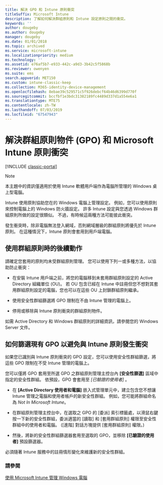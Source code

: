 ```yaml
---
title: 解決 GPO 和 Intune 原則衝突
titleSuffix: Microsoft Intune
description: 了解如何解決群組原則和 Intune 設定原則之間的衝突。
keywords: ''
author: dougeby
ms.author: dougeby
manager: dougeby
ms.date: 01/01/2018
ms.topic: archived
ms.service: microsoft-intune
ms.localizationpriority: medium
ms.technology: ''
ms.assetid: e76af5b7-e933-442c-a9d3-3b42c5f5868b
ms.reviewer: owenyen
ms.suite: ems
search.appverid: MET150
ms.custom: intune-classic-keep
ms.collection: M365-identity-device-management
ms.openlocfilehash: 8ebae39c529571c5f926debcf64b46d6399d770f
ms.sourcegitcommit: bccfbf1e3bdc31382189fc4489d337d1a554e6a1
ms.translationtype: MTE75
ms.contentlocale: zh-TW
ms.lasthandoff: 07/03/2019
ms.locfileid: "67547943"
---
```

# <a name="resolve-group-policy-objects-gpo-and-microsoft-intune-policy-conflicts"></a>解決群組原則物件 (GPO) 和 Microsoft Intune 原則衝突

[!INCLUDE [classic-portal](includes/classic-portal.md)]

> [!NOTE]
> 本主題中的資訊僅適用於使用 Intune 軟體用戶端作為電腦所管理的 Windows 桌上型電腦。

Intune 使用原則協助您在的 Windows 電腦上管理設定。 例如，您可以使用原則來控制電腦上的 Windows 防火牆設定。 許多 Intune 設定與您透過 Windows 群組原則所做的設定很類似。 不過，有時候這兩種方法可能彼此衝突。

發生衝突時，除非電腦無法登入網域，否則網域層級的群組原則將優先於 Intune 原則。 在這種情況下，Intune 原則會套用到用戶端電腦。

## <a name="what-to-do-if-you-are-using-group-policy"></a>使用群組原則時的後續動作
請確定您套用的原則均未受群組原則管理。 您可以使用下列一或多種方法，以協助防止衝突：

- 在安裝 Intune 用戶端之前，將您的電腦移到未套用群組原則設定的 Active Directory 組織單位 (OU)。 若 OU 包含已經在 Intune 中註冊但您不想對其套用群組原則設定的電腦，您也可以在這些 OU 上封鎖群組原則繼承。

- 使用安全性群組篩選將 GPO 限制在不由 Intune 管理的電腦上。

- 停用或移除與 Intune 原則衝突的群組原則物件。

如需 Active Directory 和 Windows 群組原則的詳細資訊，請參閱您的 Windows Server 文件。

## <a name="how-to-filter-existing-gpos-to-avoid-conflicts-with-intune-policy"></a>如何篩選現有 GPO 以避免與 Intune 原則發生衝突
如果您已識別與 Intune 原則衝突的 GPO 設定，您可以使用安全性群組篩選，將這些 GPO 限制在不受 Intune 管理的電腦上。

<!--- ### Use WMI filters
WMI filters selectively apply GPOs to computers that satisfy the conditions of a query. To apply a WMI filter, deploy a WMI class instance to all PCs in the enterprise before you enroll any PCs in the Intune service.

#### To apply WMI filters to a GPO

1. Create a management object file by copying and pasting the following into a text file, and then saving it to a convenient location as **WIT.mof**. The file contains the WMI class instance that you deploy to PCs that you want to enroll in the Intune service.

    ```
    //Beginning of MOF file.
    #pragma classflags("forceupdate")
    #pragma namespace ("\\\\.\\Root")
    instance of __Namespace
    {
       Name = "WindowsIntune";
    };

    #pragma namespace ("\\\\.\\Root\\WindowsIntune")
    [
       Description("This class defines Microsoft Intune common properties")
    ]
    class WindowsIntune_ManagedNode
    {
       [ read, Description("This defines whether Microsoft Intune Policy is enabled"): DisableOverride ToSubClass ]
       boolean WindowsIntunePolicyEnabled;
       [ read, key, Description("This property defines the version." "Example: 1.0"): ToSubClass ]
       string Version;
    };

    instance of WindowsIntune_ManagedNode
    {
       Version = "1.0";
       WindowsIntunePolicyEnabled = 1;
    };
    ```

2. Use either a startup script or Group Policy to deploy the file. The following is the deployment command for the startup script. The WMI class instance must be deployed before you enroll client PCs in the Intune service.

    **C:/Windows/System32/Wbem/MOFCOMP &lt;path to MOF file&gt;\wit.mof**

3. Run either of the following commands to create the WMI filters, depending on whether the GPO you want to filter applies to PCs that are managed by using Intune or to PCs that are not managed by using Intune.

    - For GPOs that apply to PCs that are not managed by using Intune, use the following:

        ```
        Namespace:root\WindowsIntune
        Query:  SELECT WindowsIntunePolicyEnabled FROM WindowsIntune_ManagedNode WHERE WindowsIntunePolicyEnabled=0
        ```

    - For GPOs that apply to PCs that are managed by Intune, use the following:

        ```
        Namespace:root\WindowsIntune
        Query:  SELECT WindowsIntunePolicyEnabled FROM WindowsIntune_ManagedNode WHERE WindowsIntunePolicyEnabled=1
        ```

4. Edit the GPO in the Group Policy Management console to apply the WMI filter that you created in the previous step.

    - For GPOs that should apply only to PCs that you want to manage by using Intune, apply the filter **WindowsIntunePolicyEnabled=1**.

    - For GPOs that should apply only to PCs that you do not want to manage by using Intune, apply the filter **WindowsIntunePolicyEnabled=0**.

For more information about how to apply WMI filters in Group Policy, see the blog post [Security Filtering, WMI Filtering, and Item-level Targeting in Group Policy Preferences](http://go.microsoft.com/fwlink/?LinkId=177883). --->


您可以僅將 GPO 套用至所選 GPO 之群組原則管理主控台內 **[安全性篩選]** 區域中指定的安全性群組。 依預設，GPO 會套用至 *[已驗證的使用者]* 。

- 在 **[Active Directory 使用者和電腦]** 嵌入式管理單元中，建立包含您不想讓 Intune 管理之電腦和使用者帳戶的新安全性群組。 例如，您可能將群組命名為 *Not In Microsoft Intune*。

- 在群組原則管理主控台中，在選取之 GPO 的 [委派]  索引標籤處，以滑鼠右鍵按一下新的安全性群組，委派適當的 [讀取]  和 [套用群組原則]  權限至安全性群組中的使用者和電腦。 ([進階]  對話方塊提供 [套用群組原則]  權限。)

- 然後，將新的安全性群組篩選器套用至選取的 GPO，並移除 **[已驗證的使用者]** 預設篩選器。

必須隨著 Intune 服務中的註冊情形變化來維護新的安全性群組。

### <a name="see-also"></a>請參閱
[使用 Microsoft Intune 管理 Windows 電腦](manage-windows-pcs-with-microsoft-intune.md)
